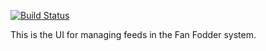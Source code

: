 [![Build Status](https://travis-ci.org/jhasenauer/fanfodder-manager.svg?branch=master)](https://travis-ci.org/jhasenauer/fanfodder-manager)

This is the UI for managing feeds in the Fan Fodder system.
